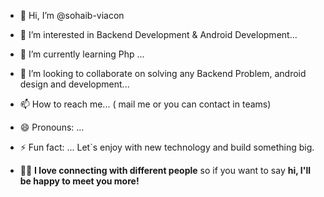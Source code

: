 - 👋 Hi, I’m @sohaib-viacon
- 👀 I’m interested in Backend Development & Android Development...
- 🌱 I’m currently learning Php ...
- 💞️ I’m looking to collaborate on solving any Backend Problem, android design and development...
- 📫 How to reach me... ( mail me or you can contact in teams)
- 😄 Pronouns: ...
- ⚡ Fun fact: ... Let`s enjoy with new technology and build something big.

  
- 🤷‍♂️ <b>I love connecting with different people</b> so if you want to say <b>hi, I'll be happy to meet you more!</b>

<!---
sohaib-viacon/sohaib-viacon is a ✨ special ✨ repository because its `README.md` (this file) appears on your GitHub profile.
You can click the Preview link to take a look at your changes.
--->
